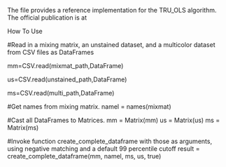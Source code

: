 The file provides a reference implementation for the TRU_OLS algorithm. The official publication is at <insert link when published.>
 
How To Use
 
#Read in a mixing matrix, an unstained dataset, and a multicolor dataset from CSV files as DataFrames

mm=CSV.read(mixmat_path,DataFrame)

us=CSV.read(unstained_path,DataFrame)

ms=CSV.read(multi_path,DataFrame)

#Get names from mixing matrix.
namel = names(mixmat)

#Cast all DataFrames to Matrices.
mm = Matrix(mm)
us = Matrix(us)
ms = Matrix(ms)

#Invoke function create_complete_dataframe with those as arguments, using negative matching and a default 99 percentile cutoff
result = create_complete_dataframe(mm, namel, ms, us, true) 
